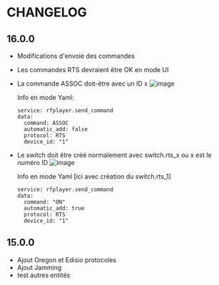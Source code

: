 # CHANGELOG

## 16.0.0

- Modifications d'envoie des commandes
- Les commandes RTS devraient être OK en mode UI
- La commande ASSOC doit-être avec un ID x
![image](https://user-images.githubusercontent.com/97252459/199836924-f628ac47-9b2c-452c-8e1f-834584a2c43c.png)

  Info en mode Yaml:

      service: rfplayer.send_command
      data:
        command: ASSOC
        automatic_add: false
        protocol: RTS
        device_id: "1"
    

- Le switch doit être créé normalement avec switch.rts_x ou x est le numéro ID
![image](https://user-images.githubusercontent.com/97252459/199837029-8aa97fac-cebe-427d-91b9-775f66cbd6d2.png)

  Info en mode Yaml [ici avec création du switch.rts_1]

      service: rfplayer.send_command
      data:
        command: "ON"
        automatic_add: true
        protocol: RTS
        device_id: "1"

## 15.0.0

- Ajout Oregon et Edisio protocoles
- Ajout Jamming 
- test autres entités
